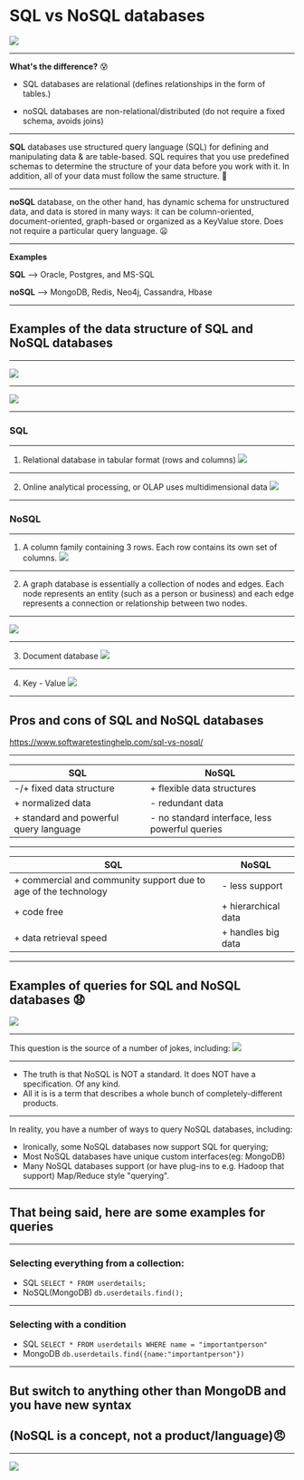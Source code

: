 # SQL vs NoSQL databases
![](https://media.giphy.com/media/k6hGoGvcDsczHuPHQ3/giphy.gif)


---




**What's the difference?** :cold_sweat: 


* SQL databases are relational (defines relationships in the form of tables.)

* noSQL databases are non-relational/distributed (do not require a fixed schema, avoids joins)

---


**SQL** databases use structured query language (SQL) for defining and manipulating data & are table-based. SQL requires that you use predefined schemas to determine the structure of your data before you work with it. In addition, all of your data must follow the same structure. :nail_care: 



---


**noSQL** database, on the other hand, has dynamic schema for unstructured data, and data is stored in many ways: it can be column-oriented, document-oriented, graph-based or organized as a KeyValue store. Does not require a particular query language. :frowning: 



---



**Examples** 

**SQL** --> Oracle, Postgres, and MS-SQL

**noSQL** --> MongoDB, Redis, Neo4j, Cassandra, Hbase



---




## Examples of the data structure of SQL and NoSQL databases

---

![](https://ottheedge.com/wp-content/uploads/2019/07/NoSQL-Database-Market.png)

---

![](https://miro.medium.com/max/1000/1*6aNDZOYTCkRGNBMJ9tHQkQ.jpeg)

---

### SQL

---

1. Relational database in tabular format (rows and columns)
![](https://docs.microsoft.com/da-dk/azure/architecture/data-guide/images/example-relational2.png)

---

2. Online analytical processing, or OLAP uses multidimensional data ![](https://gccontent.blob.core.windows.net/gccontent/blogs/legacy/c1/2014/11/OLAP_cube-300x257.png)

---

### NoSQL

---

1. A column family containing 3 rows. Each row contains its own set of columns. 
![](https://database.guide/wp-content/uploads/2016/06/wide_column_store_database_example_column_family-1.png)

---

2. A graph database is essentially a collection of nodes and edges. Each node represents an entity (such as a person or business) and each edge represents a connection or relationship between two nodes. 

---

![](https://itknowledgeexchange.techtarget.com/overheard/files/2014/01/Graph-database-sketch.jpg)

---

3. Document database
![](https://docs.mongodb.com/manual/_images/data-model-normalized.bakedsvg.svg)

---

4. Key - Value ![](https://upload.wikimedia.org/wikipedia/commons/5/5b/KeyValue.PNG)

---

 ## Pros and cons of SQL and NoSQL databases
 
 https://www.softwaretestinghelp.com/sql-vs-nosql/

---

|    SQL    | NoSQL    |
| -------- | -------- |
| -/+ fixed data structure     | + flexible data structures     |
| + normalized data | - redundant data |
| + standard and powerful query language | - no standard interface, less powerful queries |

---

|    SQL    | NoSQL    |
| -------- | -------- |
| + commercial and community support due to age of the technology | - less support |
| + code free |  + hierarchical data | 
| + data retrieval speed | + handles big data |

---

## Examples of queries for SQL and NoSQL databases :anguished: 

![](https://miro.medium.com/max/1050/1*O7_3IvmyKdY1yPC23hASQQ.jpeg)

---

This question is the source of a number of jokes, including:
![](https://qph.fs.quoracdn.net/main-qimg-3d6ed6c0ec5f86eb2194df208e8817b0)

---

- The truth is that NoSQL is NOT a standard. It does NOT have a specification. Of any kind.
- All it is is a term that describes a whole bunch of completely-different products.

---

In reality, you have a number of ways to query NoSQL databases, including:

- Ironically, some NoSQL databases now support SQL for querying;
- Most NoSQL databases have unique custom interfaces(eg: MongoDB)
- Many NoSQL databases support (or have plug-ins to e.g. Hadoop that support) Map/Reduce style "querying".

---

## That being said, here are some examples for queries

---

### Selecting everything from a collection:
- SQL
```SELECT * FROM userdetails;```
- NoSQL(MongoDB)
```db.userdetails.find();```

---

### Selecting with a condition
- SQL
```SELECT * FROM userdetails WHERE name = "importantperson"```
- MongoDB
```db.userdetails.find({name:"importantperson"})```

---

## But switch to anything other than MongoDB and you have new syntax 
## (NoSQL is a concept, not a product/language):angry:

---

![](https://encrypted-tbn0.gstatic.com/images?q=tbn:ANd9GcQcR9pkggJfftSncQjp0kRoWk1UOFKAvgyqo4-8sryf3ukKATra)

